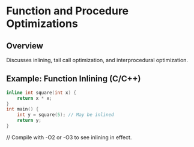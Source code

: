# Function and Procedure Optimizations

## Overview
Discusses inlining, tail call optimization, and interprocedural optimization.

## Example: Function Inlining (C/C++)
```c
inline int square(int x) {
    return x * x;
}
int main() {
    int y = square(5); // May be inlined
    return y;
}
```
// Compile with -O2 or -O3 to see inlining in effect.
